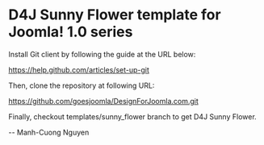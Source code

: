 D4J Sunny Flower template for Joomla! 1.0 series
===============================================

Install Git client by following the guide at the URL below:

https://help.github.com/articles/set-up-git

Then, clone the repository at following URL:

https://github.com/goesjoomla/DesignForJoomla.com.git

Finally, checkout templates/sunny_flower branch to get D4J Sunny Flower.

--
Manh-Cuong Nguyen